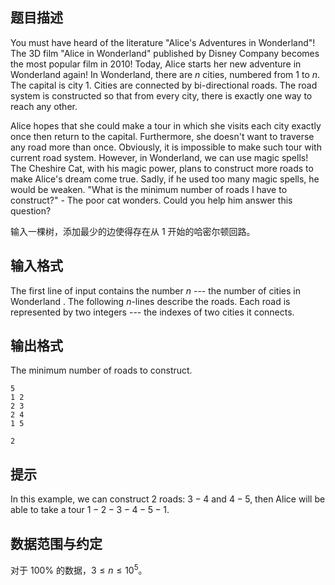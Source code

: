 ## 题目描述

You must have heard of the literature "Alice's Adventures in Wonderland"! The 3D film "Alice in Wonderland" published by Disney Company becomes the most popular film in 2010! Today, Alice starts her new adventure in Wonderland again! In Wonderland, there are $n$ cities, numbered from $1$ to $n$. The capital is city $1$. Cities are connected by bi-directional roads. The road system is constructed so that from every city, there is exactly one way to reach any other.

Alice hopes that she could make a tour in which she visits each city exactly once then return to the capital. Furthermore, she doesn't want to traverse any road more than once. Obviously, it is impossible to make such tour with current road system. However, in Wonderland, we can use magic spells! The Cheshire Cat, with his magic power, plans to construct more roads to make Alice's dream come true. Sadly, if he used too many magic spells, he would be weaken. "What is the minimum number of roads I have to construct?" - The poor cat wonders. Could you help him answer this question?

输入一棵树，添加最少的边使得存在从 $1$ 开始的哈密尔顿回路。

## 输入格式

The first line of input contains the number $n$ --- the number of cities in Wonderland . The following $n$-lines describe the roads. Each road is represented by two integers --- the indexes of two cities it connects.

## 输出格式

The minimum number of roads to construct.

```input1
5
1 2
2 3
2 4
1 5
```
```output1
2
```

## 提示

In this example, we can construct $2$ roads: $3-4$ and $4-5$, then Alice will be able to take a tour $1-2-3-4-5-1$.

## 数据范围与约定

对于 $100\%$ 的数据，$3 \le n \le 10^5$。

